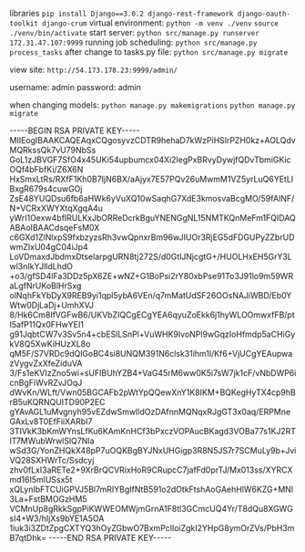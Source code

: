 libraries ```pip install Django==3.0.2 django-rest-framework django-oauth-toolkit django-crum```
virtual environment: ```python -m venv ./venv```   ```source ./venv/bin/activate```
start server: ```python src/manage.py runserver 172.31.47.107:9999```
running job scheduling: ```python src/manage.py process_tasks```
after change to tasks.py file: ```python src/manage.py migrate```

view site: ```http://54.173.178.23:9999/admin/```

username: admin
password: admin

when changing models:
```python manage.py makemigrations```
```python manage.py migrate```


-----BEGIN RSA PRIVATE KEY-----
MIIEogIBAAKCAQEAqxCQgosyvzCDTR9hehaD7kWzPiHSlrPZH0kz+AOLQdvMQRkssQk7vU79NbSs
GoL1zJBVGF7SfO4x45UKi54upbumcx04Xi2legPxBRvyDywjfQDvTbmiGKicOQf4bFbfKi/Z6X6N
HxSmxLtRs/RXfF1Kh0B7IjN6BX/aAjyx7E57PQv26uMwmM1VZ5yrLuQ6YEtLIBxgR679s4cuwGOj
ZsE48YUQDsu6fb6aHWk6yVuXQ10wSaqhG7XdE3kmosvaBcgMO/59fAlNF/N+VCRxXWYXtqXgqA4u
yWrI1Oexw4bfIRULKxJbORReDcrkBguYNENGgNL15NMTKQnMeFm1FQIDAQABAoIBAACdsqeFsM0X
c6GXd1ZlNlxpS9fxbzyzsRh3vwQpnxrBm96wJIUOr3RjEG5dFDGUPyZZbrUDwmZIxU04gC04iJp4
LoVDmaxdJbdmxDtselarpgURN8tj272S/d0GtlJNjcgtG+/HUOLHxEH5GrY3Lwl3nIkYJlldLhdO
+o3/gfSD4lFa3DDz5pX6ZE+wNZ+G1BoPsi2rY80xbPse91To3J91lo9m59WRaLgfNrUKoBlHrSxg
olNqhFkYbDyX9REB9yi1qpl5ybA6VEn/q7mMatUdSF26OOsNAJiWBD/Eb0YWtw0DjLaDj+UmhXVJ
8/Hk6Cm8IfVGFwB6/UKVbZIQCgECgYEA6qyuZoEkk6j1hyWLOOmwxfFB/ptI5afP11Qx0FHwYEI1
g91JqbtCW7v3Sv5n4+cbESlLSnPl+VuWHK9IvoNPl9wGqzIoHfmdp5aCHiGykV8Q5XwKiHUzXL8o
qM5F/S7VRDc9dQlGoBC4si8UNQM391N6clsk31ihm1l/Kf6+VjUCgYEAupwazVygvZxXfeZiduVA
3/Fs1eKVIzZno5wi+sUFIBUhYZB4+VaG45rM6ww0K5i7sW7jk1cF/vNbDWP6icnBgFiWvRZvJOqJ
dWvKn/WLft/Vwn05BGCAFb2pWtYpQQewXnY1K8IKM+BQKegHyTX4cp9hBrB5uKQRNQUITD90P2EC
gYAvAGL1uMvgnyh95vEZdwSmwIldOzDAfnnMQNqxRJgGT3x0aq/ERPMneGAxLv8T0EfFiiXARbI7
3TIVkK3bKmWYnsLfKu6KAmKnHCf3bPxczVOPAucBKagd3VOBa77s1KJ2RTIT7MWubWrwlSlQ7NIa
wSd3G/YonZHQkX48pP7uOQKBgBYJNxUHGigp3R8N5JS7r7SCMuLy9b+JviVQ28SXHWrTc/Ssdcyj
zhv0fLxI3aRETe2+9XrBrQCVRixHoR9CRupcC7jafFd0prTJ/Mx013ss/XYRCXmd16I5mlUSsx5t
xQLynIbFTCUiGPVJ5Bl7mRIYBgIfNtB591o2dOtkFtshAoGAehHlW6KZG+MNl3La+FstBMOGzHM5
VCMnUp8gRkkSgpPiKWWEOMWjmGrnA1F8tl3GCmcUQ4Yr/T8dQu8XGWGsI4+W3/hIjXs9bYE1A5OA
1iuk3i3ZDtZpgCXTYQ3hOyZGbwO7BxmPclIoiZgkI2YHpG8ymOrZVs/PbH3mB7qtDhk=
-----END RSA PRIVATE KEY-----